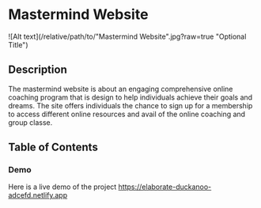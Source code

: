 # Mastermind Website 

![Alt text](/relative/path/to/\"Mastermind Website"\.jpg?raw=true "Optional Title")

## Description 
The mastermind website is about an engaging comprehensive online coaching program that is design to help individuals achieve their goals and dreams. The site offers individuals the chance to sign up for a membership to access different online resources and avail of the online coaching and group classe. 

## Table of Contents 

### Demo 
Here is a live demo of the project https://elaborate-duckanoo-adcefd.netlify.app

